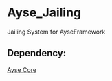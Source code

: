 # Ayse_Jailing

Jailing System for AyseFramework

## Dependency:
[Ayse Core](https://github.com/ayse-framework/Ayse_Core)